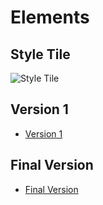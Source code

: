 # Elements

## Style Tile

![](http://scott-mcnab.github.io/IXD303/A4.png "Style Tile")

## Version 1

* [Version 1](http://scott-mcnab.github.io/IXD303/periodic/index.html)


## Final Version

* [Final Version](http://elements.scottmcnab.design/)

